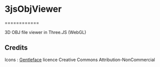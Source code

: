 # 3jsObjViewer
============

3D OBJ file viewer in Three.JS (WebGL)

## Credits
Icons : [Gentleface](http://www.gentleface.com/free_icon_set.html) licence Creative Commons Attribution-NonCommercial
